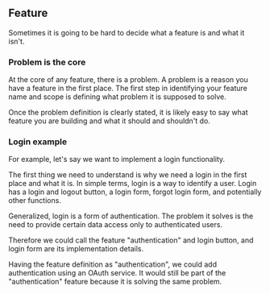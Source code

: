 ## Feature

Sometimes it is going to be hard to decide what a feature is and what it isn't.

### Problem is the core

At the core of any feature, there is a problem. A problem is a reason you have a feature in the first place. The first step in identifying your feature name and scope is defining what problem it is supposed to solve.

Once the problem definition is clearly stated, it is likely easy to say what feature you are building and what it should and shouldn't do.

### Login example

For example, let's say we want to implement a login functionality.

The first thing we need to understand is why we need a login in the first place and what it is. In simple terms, login is a way to identify a user. Login has a login and logout button, a login form, forgot login form, and potentially other functions.

Generalized, login is a form of authentication. The problem it solves is the need to provide certain data access only to authenticated users.

Therefore we could call the feature "authentication" and login button, and login form are its implementation details.

Having the feature definition as "authentication", we could add authentication using an OAuth service. It would still be part of the "authentication" feature because it is solving the same problem.